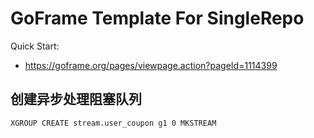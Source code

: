 # GoFrame Template For SingleRepo

Quick Start: 
- https://goframe.org/pages/viewpage.action?pageId=1114399

## 创建异步处理阻塞队列
```redis
XGROUP CREATE stream.user_coupon g1 0 MKSTREAM
```